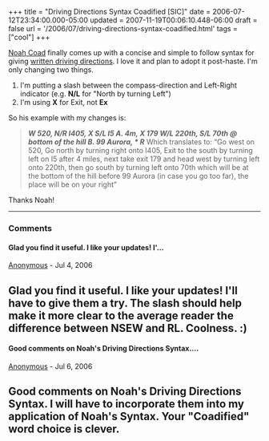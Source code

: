 +++
title = "Driving Directions Syntax Coadified [SIC]"
date = 2006-07-12T23:34:00.000-05:00
updated = 2007-11-19T00:06:10.448-06:00
draft = false
url = '/2006/07/driving-directions-syntax-coadified.html'
tags = ["cool"]
+++

[Noah Coad](http://blogs.msdn.com/noahc/) finally comes up with a concise and simple to follow syntax for giving [written driving directions](http://blogs.msdn.com/noahc/archive/2006/07/12/663846.aspx). I love it and plan to adopt it post-haste. I'm only changing two things.

1.  I'm putting a slash between the compass-direction and Left-Right indicator (e.g. **N/L** for "North by turning Left")
2.  I'm using **X** for Exit, not **Ex**

So his example with my changes is:

> **_W 520, N/R I405, X S/L I5 A. 4m, X 179 W/L 220th, S/L 70th @ bottom of the hill B. 99 Aurora, \* R_** Which translates to: “Go west on 520, Go north by turning right onto I405, Exit to the south by turning left on I5 after 4 miles, next take exit 179 and head west by turning left onto 220th, then go south by turning left onto 70th which will be at the bottom of the hill before 99 Aurora (in case you go too far), the place will be on your right”

Thanks Noah!

---

### Comments

#### Glad you find it useful. I like your updates! I'…

[Anonymous](mailto:noreply@blogger.com) - <time datetime="2006-07-13T18:16:00.000-05:00">Jul 4, 2006</time>

Glad you find it useful. I like your updates! I'll have to give them a try. The slash should help make it more clear to the average reader the difference between NSEW and RL. Coolness. :)
---

#### Good comments on Noah's Driving Directions Syntax.…


[Anonymous](mailto:noreply@blogger.com) - <time datetime="2006-07-22T18:48:00.000-05:00">Jul 6, 2006</time>

Good comments on Noah's Driving Directions Syntax. I will have to incorporate them into my application of Noah's Syntax. Your "Coadified" word choice is clever.
---
